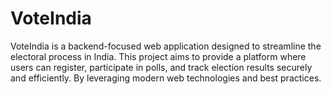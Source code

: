 # VoteIndia
VoteIndia is a backend-focused web application designed to streamline the electoral process in India. This project aims to provide a platform where users can register, participate in polls, and track election results securely and efficiently. By leveraging modern web technologies and best practices.

